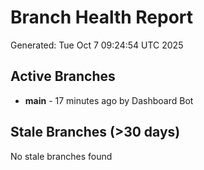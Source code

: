 # Branch Health Report
Generated: Tue Oct  7 09:24:54 UTC 2025

## Active Branches
- **main** - 17 minutes ago by Dashboard Bot

## Stale Branches (>30 days)
No stale branches found
